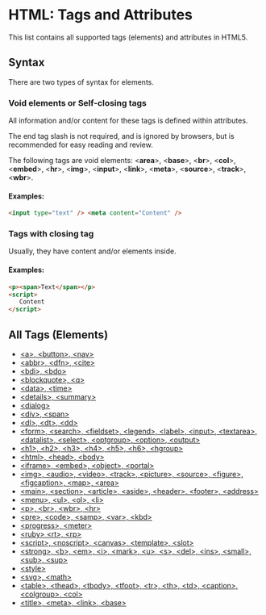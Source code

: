# HTML: Tags and Attributes

This list contains all supported tags (elements) and attributes in HTML5.

## Syntax

There are two types of syntax for elements.

### Void elements or Self-closing tags

All information and/or content for these tags is defined within attributes.

The end tag slash is not required, and is ignored by browsers, but is recommended for easy reading and review.

The following tags are void elements: <**area**>, <**base**>, <**br**>, <**col**>, <**embed**>, <**hr**>, <**img**>, <**input**>, <**link**>, <**meta**>, <**source**>, <**track**>, <**wbr**>.

#### Examples:

```html
<input type="text" /> <meta content="Content" />
```

### Tags with closing tag

Usually, they have content and/or elements inside.

#### Examples:

```html
<p><span>Text</span></p>
<script>
   Content
</script>
```

## All Tags (Elements)

-  [&lt;a&gt;, &lt;button&gt;, &lt;nav&gt;](tags/a-button-nav.md)
-  [&lt;abbr&gt;, &lt;dfn&gt;, &lt;cite&gt;](tags/abbr-dfn-cite.md)
-  [&lt;bdi&gt;, &lt;bdo&gt;](tags/bdi-bdo.md)
-  [&lt;blockquote&gt;, &lt;q&gt;](blockquote-q.md)
-  [&lt;data&gt;, &lt;time&gt;](tags/data-time.md)
-  [&lt;details&gt;, &lt;summary&gt;](tags/details-summary.md)
-  [&lt;dialog&gt;](tags/dialog.md)
-  [&lt;div&gt;, &lt;span&gt;](tags/div-span.md)
-  [&lt;dl&gt;, &lt;dt&gt;, &lt;dd&gt;](tags/dl-dt-dd.md)
-  [&lt;form&gt;, &lt;search&gt;, &lt;fieldset&gt;, &lt;legend&gt;, &lt;label&gt;, &lt;input&gt;, &lt;textarea&gt;, &lt;datalist&gt;, &lt;select&gt;, &lt;optgroup&gt;, &lt;option&gt;, &lt;output&gt;](tags/form-search-fieldset-legend-label-input-textarea-datalist-select-optgroup-option-output.md)
-  [&lt;h1&gt;, &lt;h2&gt;, &lt;h3&gt;, &lt;h4&gt;, &lt;h5&gt;, &lt;h6&gt;, &lt;hgroup&gt;](tags/h1-h2-h3-h4-h5-h6-hgroup.md)
-  [&lt;html&gt;, &lt;head&gt;, &lt;body&gt;](tags/html-head-body.md)
-  [&lt;iframe&gt;, &lt;embed&gt;, &lt;object&gt;, &lt;portal&gt;](tags/iframe-embed-object-portal.md)
-  [&lt;img&gt;, &lt;audio&gt;, &lt;video&gt;, &lt;track&gt;, &lt;picture&gt;, &lt;source&gt;, &lt;figure&gt;, &lt;figcaption&gt;, &lt;map&gt;, &lt;area&gt;](tags/img-audio-video-track-picture-source-figure-figcaption-map-area.md)
-  [&lt;main&gt;, &lt;section&gt;, &lt;article&gt;, &lt;aside&gt;, &lt;header&gt;, &lt;footer&gt;, &lt;address&gt;](tags/main-section-article-aside-header-footer-address.md)
-  [&lt;menu&gt;, &lt;ul&gt;, &lt;ol&gt;, &lt;li&gt;](tags/menu-ul-ol-li.md)
-  [&lt;p&gt;, &lt;br&gt;, &lt;wbr&gt;, &lt;hr&gt;](tags/p-br-wbr-hr.md)
-  [&lt;pre&gt;, &lt;code&gt;, &lt;samp&gt;, &lt;var&gt;, &lt;kbd&gt;](tags/pre-code-samp-var-kbd.md)
-  [&lt;progress&gt;, &lt;meter&gt;](tags/progress-meter.md)
-  [&lt;ruby&gt; &lt;rt&gt;, &lt;rp&gt;](tags/ruby-rt-rp.md)
-  [&lt;script&gt;, &lt;noscript&gt;, &lt;canvas&gt;, &lt;template&gt;, &lt;slot&gt;](tags/script-noscript-canvas-template-slot.md)
-  [&lt;strong&gt;, &lt;b&gt;, &lt;em&gt;, &lt;i&gt;, &lt;mark&gt;, &lt;u&gt;, &lt;s&gt;, &lt;del&gt;, &lt;ins&gt;, &lt;small&gt;, &lt;sub&gt;, &lt;sup&gt;](tags/strong-b-em-i-mark-u-s-del-ins-small-sub-sup.md)
-  [&lt;style&gt;](tags/style.md)
-  [&lt;svg&gt;, &lt;math&gt;](tags/svg-math.md)
-  [&lt;table&gt;, &lt;thead&gt;, &lt;tbody&gt;, &lt;tfoot&gt;, &lt;tr&gt;, &lt;th&gt;, &lt;td&gt;, &lt;caption&gt;, &lt;colgroup&gt;, &lt;col&gt;](tags/table-thead-tbody-tfoot-tr-th-td-caption-colgroup-col.md)
-  [&lt;title&gt;, &lt;meta&gt;, &lt;link&gt;, &lt;base&gt;](tags/title-meta-link-base.md)
